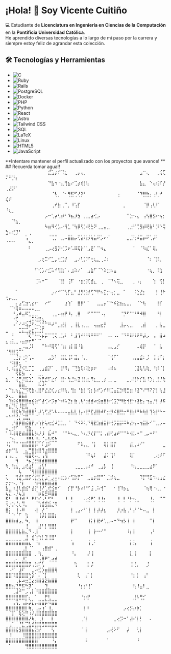 # ¡Hola! 👋 Soy Vicente Cuitiño  

💻 Estudiante de **Licenciatura en Ingeniería en Ciencias de la Computación** en la **Pontificia Universidad Católica**.  
He aprendido diversas tecnologías a lo largo de mi paso por la carrera y siempre estoy feliz de agrandar esta colección.  

## 🛠 Tecnologías y Herramientas

- ![C](https://img.shields.io/badge/C-00599C?style=for-the-badge&logo=c&logoColor=white)
- ![Ruby](https://img.shields.io/badge/Ruby-CC342D?style=for-the-badge&logo=ruby&logoColor=white)
- ![Rails](https://img.shields.io/badge/Rails-CC0000?style=for-the-badge&logo=rubyonrails&logoColor=white)
- ![PostgreSQL](https://img.shields.io/badge/PostgreSQL-316192?style=for-the-badge&logo=postgresql&logoColor=white)
- ![Docker](https://img.shields.io/badge/Docker-2496ED?style=for-the-badge&logo=docker&logoColor=white)
- ![PHP](https://img.shields.io/badge/PHP-777BB4?style=for-the-badge&logo=php&logoColor=white)
- ![Python](https://img.shields.io/badge/Python-3776AB?style=for-the-badge&logo=python&logoColor=white)
- ![React](https://img.shields.io/badge/React-61DAFB?style=for-the-badge&logo=react&logoColor=black)
- ![Astro](https://img.shields.io/badge/Astro-BC52EE?style=for-the-badge&logo=astro&logoColor=white)
- ![Tailwind CSS](https://img.shields.io/badge/Tailwind_CSS-06B6D4?style=for-the-badge&logo=tailwindcss&logoColor=white)
- ![SQL](https://img.shields.io/badge/SQL-003B57?style=for-the-badge&logo=sqlite&logoColor=white)
- ![LaTeX](https://img.shields.io/badge/LaTeX-008080?style=for-the-badge&logo=latex&logoColor=white)
- ![Linux](https://img.shields.io/badge/Linux-FCC624?style=for-the-badge&logo=linux&logoColor=black)
- ![HTML5](https://img.shields.io/badge/HTML5-E34F26?style=for-the-badge&logo=html5&logoColor=white)
- ![JavaScript](https://img.shields.io/badge/JavaScript-F7DF1E?style=for-the-badge&logo=javascript&logoColor=black)

**Intentare mantener el perfil actualizado con los proyectos que avance!
**
                                  ## Recuerda tomar agua!! 
                                  ⠀⠀⠀⠀⠀⠀⠀⠀⠀⠀⠀⠀⠀⣞⣡⡴⠞⠹⣆⠀⠀⢀⡤⢤⡀⠀⠀⠀⠀⠀⠀⠀⠀⠀⠀⠀⠀⠀⠀⠀⠀⣠⠒⢄⠀⠀⢀⢮⢏⠍⠛⡙⡆⠀⠀⠀⠀⠀⠀⠀⠀⠀⠀⠀⠀
                                  ⠀⠀⠀⠀⠀⠀⠀⠀⠀⠀⠀⠀⠀⠙⣧⠲⠐⣄⢻⣦⠔⢉⡴⢾⡿⡄⠀⠀⠀⠀⠀⠀⠀⠀⠀⠀⠀⠀⠀⠀⠀⣧⣄⠀⠑⢤⢮⠏⡜⢀⣜⡝⠁⠀⠀⠀⠀⠀⠀⠀⠀⠀⠀⠀⠀
                                  ⠀⠀⠀⠀⠀⠀⠀⠀⠀⠀⠀⠀⠀⠀⠈⢧⡀⠈⠂⢻⣯⢋⢜⡽⠃⠀⠀⠀⠀⠀⠀⠀⠀⠀⢠⠀⠀⠀⠀⠀⠈⠹⣿⣷⡄⢠⢇⠞⠀⢮⠞⠀⠀⠀⠀⠀⠀⠀⠀⠀⠀⠀⠀⠀⠀
                                  ⠀⠀⠀⠀⠀⠀⠀⠀⠀⠀⠀⠀⠀⠀⢀⠞⣷⢀⠉⡀⠸⢡⡏⠀⠀⠀⠀⠀⠀⠀⠀⠀⠀⠀⠀⠀⡀⠀⠀⠀⠀⠀⠈⡿⢠⢇⠏⠀⠀⠘⢆⡀⠀⠀⠀⠀⠀⠀⠀⠀⠀⠀⠀⠀⠀
                                  ⠀⠀⠀⠀⠀⠀⠀⠀⠀⠀⠀⠀⡠⠒⢁⡴⢃⡾⠃⠹⣦⡸⣳⠀⣀⣀⣴⢊⡠⠀⠀⠀⠀⠀⠀⠀⠀⠉⣑⠢⣄⠀⢠⢣⣿⣫⠖⢦⡂⠀⠀⠙⣦⡀⠀⠀⠀⠀⠀⠀⠀⠀⠀⠀⠀
                                  ⠀⠀⠀⠀⠀⠀⠀⠀⠀⠀⠀⠀⠳⣶⠻⢊⣡⠔⢻⣁⠈⢳⡿⢫⡱⢟⣓⠝⢀⣀⣤⣀⠀⠀⠀⠀⠀⢀⣐⠋⢉⣻⡾⢟⣷⠃⡹⠑⢭⣳⠤⢞⡹⠃⠀⠀⢀⠀⠀⠀⠀⠀⠀⠀⠀
                                  ⠀⠀⠀⠀⠀⠀⢡⠀⠀⠀⠀⠀⠀⠈⢉⡉⠀⣀⠤⣿⣷⡤⢋⣵⢿⡺⢷⣥⠟⡡⠖⠊⠀⠀⠀⠀⠀⣀⣈⢓⠾⣭⡶⠟⢁⡼⠃⠀⠀⠈⠉⠉⠀⠀⠀⠀⠓⠂⠀⠀⠀⠀⠀⠀⠀
                                  ⠀⠀⠀⠀⠀⠀⠀⠃⠀⠀⠀⠀⢀⡠⢔⣻⡝⢊⡩⠖⠡⠿⢯⡗⠉⣠⣟⠁⠉⠲⣄⠀⠀⠀⠀⠀⠀⠀⠀⠁⠀⠈⠳⣎⠁⢿⡄⠀⠀⠀⠀⠀⠀⠀⠀⠀⠀⠀⠀⠀⠀⠀⠀⠀⠀
                                  ⠀⠀⠀⠀⠀⠀⠀⠀⠀⠀⡠⢖⠭⠊⣁⡤⢒⣩⡞⠀⠀⣠⠔⢃⡭⠋⢒⢦⣄⢀⠬⠆⠀⠀⠀⠀⠀⠀⠀⠀⠀⠀⠀⠈⠆⠈⡿⡄⠀⠀⠀⠀⠀⠀⠀⠀⠀⠀⠀⠀⠀⠀⠀⠀⠀
                                  ⠀⠀⠀⠀⠀⠀⠀⠀⠀⠋⢊⡡⠔⣊⠥⠚⢻⣷⠁⠄⣰⠵⠔⠁⠀⣠⣷⠋⠈⠑⠵⣒⠦⣤⠀⠀⠀⠀⠀⠀⠀⠀⠀⠐⢦⡀⠸⣳⠀⠀⠀⠀⠀⠀⠀⠀⠀⠀⠀⠀⠀⠀⠀⠀⠀
                                  ⠀⠀⠀⠀⠀⠀⠀⠀⠀⢈⠥⠒⠉⠀⠀⠀⠈⣿⠀⢨⠏⠀⠐⣶⣪⢏⣾⣄⠀⢀⠀⠈⠙⠢⢭⣀⠀⠀⠀⡀⠠⡄⠀⠀⠀⢱⠀⢫⡇⠀⠀⠀⠀⠀⠀⠀⠀⠀⠀⠀⠀⠀⠀⠀⠀
                                  ⠀⠀⠀⠁⠀⠀⠀⠀⠀⠀⠀⠀⠀⠀⡠⠔⠚⠉⢣⡏⣄⠃⣸⡻⣫⡾⢋⠙⠟⠦⣍⡒⢤⡂⣀⠀⠁⠀⠀⠨⣑⣜⡆⠀⠀⠀⡇⢸⠗⢒⡤⣀⡀⠀⠀⠀⠀⠀⠀⠀⠀⠀⠀⠀⠀
                                  ⠀⠀⠀⡄⣠⢋⣲⢂⣔⠖⠀⠀⠔⠋⠀⠀⠀⠀⣰⢱⠁⠀⣿⡿⠃⠁⠀⠀⣀⣀⡤⠉⠓⠮⣕⣦⣄⣀⡀⠀⠈⠑⢧⠀⠀⠀⢸⡏⠀⠀⠈⠑⢿⠶⠤⠤⠤⠤⣀⡀⠀⠀⠀⠀⠀
                                  ⠀⠀⠘⣠⠾⣤⠯⣁⣀⣀⠀⠀⠀⠀⢀⣀⠤⣶⡟⠸⡄⢀⣿⠀⠀⠋⠉⠉⠉⠠⡄⠀⠀⠀⠀⠈⡙⠋⠉⠙⠛⠺⣿⠀⠀⠀⠘⡇⠀⠀⠀⠐⢏⠀⠀⢀⣠⠭⢵⡿⢦⡀⠀⠀⠀
                                  ⠀⠀⠰⠁⠊⠚⢵⡬⠋⠢⢌⣉⠉⠛⠞⠉⣀⣞⡇⠀⡀⢸⣇⢠⣀⡀⠀⢤⣤⣖⡛⠀⠀⠀⠀⣸⡤⢄⣀⠀⠀⢀⣾⠀⠀⠀⡀⣧⣀⣀⠀⠀⠀⣉⣍⣉⡤⣖⣉⣐⡏⠀⠀⠀⠀
                                  ⠀⠀⠃⠀⠀⠀⠈⢏⠉⠓⠢⡦⡭⠉⢉⢍⢀⣡⠇⠀⠃⣸⢹⠚⠛⠻⠛⠛⠋⠁⠀⠠⠄⠠⠄⠈⠙⠛⠿⠻⠟⠛⡼⡠⠀⢠⠀⣿⠴⣄⢠⣅⣀⠠⣤⡶⠖⠛⠁⠉⠀⠀⠀⠀⠀
                                  ⠀⠀⠀⠀⣀⠠⣤⡨⠇⠀⠀⠉⠓⠚⢿⢫⠁⢱⡆⢰⡇⣿⠘⣷⠀⠀⠀⠀⠀⠀⠀⢠⣄⣠⡊⠀⠀⠀⠀⠀⠤⢾⡟⠀⠀⠈⠀⣧⠀⠈⢻⣿⣩⠉⠁⠀⠀⠀⠀⠀⠀⠀⠀⠀⠀
                                  ⠀⠀⢀⣘⡖⢐⠗⢡⠤⠀⠀⠀⠀⣠⡳⠃⠀⣿⣇⢸⠇⣽⡄⠘⣄⠀⠀⠀⠀⠀⠀⠈⢺⠋⠁⠀⠀⠀⠀⣤⣤⣾⠆⡸⠀⢸⢰⠋⡆⠀⠘⢽⣿⣂⠀⠁⠀⠀⠀⠀⠀⠀⠀⠀⠀
                                  ⠰⡀⢮⣥⣜⠪⣃⡉⣉⠀⢀⣠⣾⡝⠁⢀⠀⡟⠻⡄⠈⢙⣳⢯⠮⣗⡶⠖⠀⠀⠀⠠⠾⠦⠀⠀⠀⠀⠀⢈⣽⢧⢣⢷⡀⠘⡾⠈⡇⠀⠀⠀⢫⣯⣳⠀⠠⠀⠀⣀⡀⠀⠀⠀⠀
                                  ⣦⡀⠁⢬⡛⠼⣯⣱⡁⠀⢳⣟⣞⠏⣔⠎⠀⣿⠂⢳⣘⠦⣽⢸⣧⣆⠻⣆⣀⢀⡴⢀⡀⣀⠀⠀⠀⣀⡠⢿⠗⡎⣧⠸⡱⡄⣸⡘⢷⠀⠀⠀⠀⣿⣷⡀⠀⠀⠀⠧⠼⠂⠀⠀⠀
                                  ⠂⠙⣆⢦⣌⡙⠫⢟⣷⢄⣿⠟⣜⣜⢎⡠⣔⠿⢧⡀⢻⡆⠘⣷⡇⢫⡆⡧⠞⡡⠞⠿⣉⣤⣍⡳⢿⣛⣶⠸⣽⠙⠜⠻⠝⡝⡇⢧⣸⡲⢄⡀⠀⣿⣯⡇⠀⠀⠀⠀⠀⠀⠀⠀⠀
                                  ⠀⢹⣮⣮⢿⡿⣿⣶⣮⣵⠋⣼⢊⠔⡩⡶⠑⠾⠥⣙⡆⣷⢀⢧⢓⣾⣾⠴⣪⣶⣿⡷⢊⣩⡙⠻⣗⢺⣟⠲⣽⣗⡄⢲⣤⡘⡇⡼⠯⠛⣦⡙⢆⠸⣟⣧⠀⠈⡀⠀⠀⠀⠀⠀⠀
                                  ⠀⠀⢿⣯⢷⡹⣾⣿⣿⠃⡼⢡⢋⣜⠡⠧⠤⠤⠤⣤⣧⣇⢸⡤⢾⡛⣏⣼⣿⠾⠏⣒⡻⠮⣿⣛⡒⠛⣿⡾⠛⠷⢷⡇⢹⢵⡟⠓⠒⠒⠓⠛⢚⡆⢨⣿⡄⠀⠈⠀⠀⠀⠀⠀⠀
                                  ⠀⠀⡘⣿⡿⣿⣮⣿⡟⡰⢱⡗⢥⢖⣊⠼⣉⣁⡀⠈⠀⠙⠪⠽⢅⠙⢿⣟⣱⣾⣭⡿⢚⡩⣭⡭⠭⠷⣜⢦⠤⢲⣭⡧⠊⠉⣀⡠⠤⠤⣀⡺⠋⠀⠀⢫⣷⡀⠀⠐⠐⠀⢀⠀⠀
                                  ⠁⠸⢼⢿⣟⣾⣾⣿⣧⡳⡜⡸⠀⣧⠚⠉⠀⠈⠉⠓⠢⣄⡀⠑⢦⡙⢎⡏⠉⡅⢠⣾⢋⣴⠞⠉⠉⠓⢺⡥⠒⠉⢀⡤⠒⠋⠁⠀⠀⠀⠈⣦⠀⠀⠀⢸⣿⣧⣸⣄⢈⠤⢧⣯⣷
                                  ⠸⡅⠈⠉⠈⣿⣯⣿⣿⡷⠁⠇⣸⠗⠀⠀⠀⠀⠀⠀⠀⠀⠋⠷⣤⡀⠈⡇⠀⠀⢿⡇⣿⡏⠀⠀⠀⠀⣾⣠⠴⠊⠁⠀⠀⠀⠀⠀⣀⣴⡶⠛⣇⠀⠀⣄⠛⣿⣷⣿⢻⣰⣿⣿⣿
                                  ⡄⢠⡀⡀⠀⠈⢿⣿⢟⠥⡀⢠⢻⠀⠀⠀⠀⠀⠀⠀⠀⠀⠀⠀⠈⠛⢦⠇⠀⠀⣼⠅⢹⠃⠀⠀⠀⠀⢿⠁⠀⠀⠀⠀⠀⢀⢔⠞⠋⠀⠀⠀⢻⠀⠀⠘⡦⣈⣛⣿⣾⣿⣿⣿⣿
                                  ⠳⡀⢳⣦⡀⣠⢞⣴⠇⠀⣴⢣⠃⠀⠀⠀⠀⠀⠀⠀⠀⢀⣀⣀⣠⠴⠚⠀⢀⣠⡧⠀⢸⠀⠀⠀⠀⠀⠘⢦⣀⣀⣀⣀⣴⠟⠁⠀⠀⠀⠀⠀⠀⢧⠀⠀⠈⢻⣿⣿⣿⣿⣿⣿⣿
                                  ⢅⠀⠀⢻⣾⢃⣿⡯⢊⣞⢇⡏⣠⠂⡠⠤⠤⣖⡦⠔⢫⡷⡟⠉⠀⣀⣤⡶⣿⠛⠁⣈⡾⢦⣀⠀⠀⠀⠀⠀⠀⠹⡟⠻⣯⠲⢤⣠⣔⡒⡒⠢⡀⠘⡇⠀⠀⠀⢻⢿⣿⣷⣿⣽⣿
                                  ⣧⣀⠰⣸⢇⣾⣮⠃⣼⡝⢸⠜⢁⢞⣪⠶⠊⠀⠀⡎⡟⠘⡧⠴⠟⠋⣨⢀⠥⢺⠉⠀⠀⠂⢸⠹⡦⣄⠀⠀⠀⠀⠈⢦⢿⠐⢄⡀⠐⢦⣍⠠⡘⢦⣱⠀⠀⠀⠈⡶⣯⣛⠿⣿⣿
                                  ⣯⠃⠀⢿⠸⣾⠘⠀⠟⢏⡎⢠⢃⢋⠃⠀⠀⠀⠸⠀⡇⠀⠀⠀⢤⣪⠟⡁⢸⢸⡆⠀⠀⠀⢸⠀⡇⠘⡗⢦⣀⠀⠀⠀⢸⡄⠀⠉⠉⠲⡐⡕⢌⢆⠹⡄⠀⠀⠀⢱⣿⣻⣷⣌⠻
                                  ⣿⡅⠀⢸⠠⠿⠀⠀⠀⢼⠀⡜⠈⠀⠀⠀⠀⠀⠀⠀⡇⢀⣠⠔⠋⢸⠀⡇⡼⡼⣆⠀⠀⠀⡸⡰⣧⢀⠃⡜⠈⠓⠤⣀⠀⡇⠀⠀⠀⠀⠁⠑⠈⠋⠀⢳⠀⠀⠀⢸⡼⡇⣿⣿⡆
                                  ⣿⣿⣷⣾⣠⡀⠳⡀⠀⢸⠀⠀⠀⠀⠀⠀⠀⠀⠀⠀⡟⠉⠀⠀⠀⢸⡅⡇⣟⠞⢁⣀⠤⠒⠙⢲⡣⢸⠀⡇⠀⠀⠀⠀⠉⡇⠀⠀⠀⠀⠀⠀⠀⠀⠀⢸⠀⠀⠀⣼⠃⡇⢻⣿⡇
                                  ⣿⣿⣿⣿⣧⣷⣄⠙⠠⣸⠀⠀⠀⠀⠀⠀⠀⠀⠀⠀⡇⠀⠀⠀⠀⢸⠀⡗⠒⠊⠉⠀⠀⠀⠀⠀⠀⠸⡆⡇⠀⠀⠀⠀⢠⠃⠀⠀⠀⠀⠀⠀⠀⠀⠀⣸⠀⣾⠱⢳⡇⣹⢸⣿⠃
                                  ⣿⣿⣿⣿⣿⣾⣿⣆⠈⠘⡆⠀⠀⠀⠀⠀⠀⠀⠀⠀⢱⠀⠀⠀⠀⢸⢀⠃⠀⠀⠀⠀⠀⠀⠀⠀⠀⠀⡇⣣⠀⠀⠀⠀⢸⠀⠀⠀⠀⠀⠀⠀⠀⠀⢀⡇⠈⠁⠀⠀⢠⣿⣾⠃⢀
                                  ⣿⣿⣿⣿⣿⣿⣿⣿⠀⡀⢳⡀⠀⠀⠀⠀⠀⠀⠀⠀⠘⡄⠀⠀⠀⡜⢸⠀⠀⠀⠀⠀⠀⠀⠀⠀⠀⠀⣇⢸⠀⠀⠀⠀⡇⠀⠀⠀⠀⠀⠀⢀⠄⠀⣸⡁⠀⠀⠀⢠⣿⠟⢁⣴⣾
                                  ⣿⣿⣿⣿⣿⣿⣿⡿⢠⣳⠏⢣⠀⠀⠀⠀⠀⠀⠀⠀⠀⢳⠀⠀⠀⡇⡼⠀⠀⠀⠀⠀⠀⠀⠀⠀⠀⠀⢸⢘⡄⠀⠀⡸⠀⠀⠀⠀⠀⠀⠠⠋⠀⣸⠏⠀⠀⣀⠴⣋⡱⣶⣿⣿⢿
                                  ⣿⣿⠹⣿⣿⣿⣿⢓⡵⠁⠄⠈⡇⠀⠀⠀⠀⠀⠀⠀⠀⠀⢇⠀⢠⠁⡇⠀⠀⠀⠀⠀⠀⠀⠀⠀⠀⠀⠘⡆⡇⠀⢠⠃⠀⠀⠀⠀⠀⠀⠀⠀⢀⡧⠴⣒⣉⣔⣺⣿⣽⣝⣷⣿⣿
                                  ⣿⣿⣦⣙⡛⠯⢓⡽⠁⡀⠀⠀⢹⡀⠀⠀⠀⠀⠀⠀⠀⠀⠘⡆⡞⢸⠁⠀⠀⠀⠀⠀⠀⠀⠀⠀⠀⠀⠀⢧⠸⣤⠇⣀⠀⠀⠀⠀⠀⠀⠀⢀⣼⠚⠉⡠⢠⡇⠘⣿⣿⣿⣿⣿⣿
                                  ⣿⣿⣿⣿⣿⣿⡏⡄⠀⠁⠀⠀⡟⢇⠀⠀⠀⠀⠀⠀⠀⠀⠀⠘⡶⡟⠀⠀⠀⠀⠀⠀⠀⠀⠀⠀⠀⠀⠀⣸⠧⢛⡊⠀⠀⠀⠀⠀⠀⠀⠀⢠⢻⡀⢠⡧⡼⣇⡤⣿⣿⡿⠻⣿⣿
                                  ⣿⣿⣿⣿⣿⣿⡇⢷⡀⢀⡤⢰⠁⢸⡀⠀⠀⠀⠀⠀⠀⠀⠀⠀⡇⠇⠀⠀⠀⠀⠀⠀⠀⠀⠀⠀⡠⢔⡫⡴⡷⡁⠀⠀⠀⠀⠀⠀⠀⠀⠈⡏⠀⢷⢕⠛⠰⠜⣼⣿⣿⣿⣿⣿⣿
                                  ⣿⣿⣿⣿⣿⣿⣿⡜⢷⡀⢀⡇⠀⠀⡇⠀⠀⠀⠀⠀⠀⠀⠀⢀⢹⠀⠀⠀⠀⠀⠀⠀⠀⣀⢔⡩⠒⠁⣼⠎⡇⡃⠀⠀⠄⠀⠀⠀⠀⠀⢠⠁⠀⠘⣇⢉⣧⣾⣿⣿⣻⣿⣿⣿⣿
                                  ⣿⣿⣿⣯⣻⣿⣿⣿⣦⣝⡞⠀⠀⠀⢣⠀⠀⠀⠀⠀⠀⠀⠀⠈⢸⠀⠀⠀⠀⠀⠀⣠⢞⠕⠋⠀⠀⡼⠀⠀⢃⡇⠀⠀⠀⠀⠀⠀⠀⠀⠸⠀⠀⠀⠸⣿⣿⣿⣿⣿⣿⣿⣿⣿⣿
                                  ⣿⣿⣿⣿⣿⣿⣿⣿⣿⣿⠁⠀⠀⠀⠘⡄⠀⠀⠀⠀⠀⠀⠀⠀⠸⠀⠀⠀⠀⠀⠀⠁⠀⠀⠀⠀⠀⠀⠀⠀⠘⠀⠀⠀⠀⠀⠀⠀⠀⠀⠁⠀⠀⠀⠀⢻⣿⣿⣿⣿⣿⣿⣿⣿⣿
